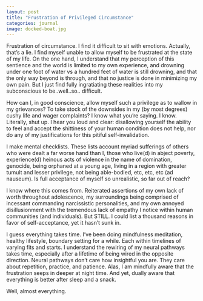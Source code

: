 ```yaml
---
layout: post
title: "Frustration of Privileged Circumstance"
categories: journal
image: docked-boat.jpg
---
```


Frustration of circumstance. I find it difficult to sit with emotions. Actually, that’s a lie. I find myself unable to allow myself to be frustrated at the state of my life. On the one hand, I understand that my perception of this sentience and the world is limited to my own experience, and drowning under one foot of water vs a hundred feet of water is still drowning, and that the only way beyond is through, and that no justice is done in minimizing my own pain. But I just find fully ingratiating these realities into my subconscious to be..well..so.. difficult.

How can I, in good conscience, allow myself such a privilege as to wallow in my grievances? To take stock of the downsides in my (by most degrees) cushy life and wager complaints? I know what you’re saying. I know. Literally, shut up. I hear you loud and clear: disallowing yourself the ability to feel and accept the shittiness of your human condition does not help, nor do any of my justifications for this pitiful self-invalidation. 

I make mental checklists. These lists account myriad sufferings of others who were dealt a far worse hand than I, those who live(d) in abject poverty, experience(d) heinous acts of violence in the name of domination, genocide, being orphaned at a young age, living in a region with greater tumult and lesser privilege, not being able-bodied, etc, etc, etc (ad nauseum). Is full acceptance of myself so unrealistic, so far out of reach?

I know where this comes from. Reiterated assertions of my own lack of worth throughout adolescence, my surroundings being comprised of incessant commanding narcissistic personalities, and my own annoyed disillusionment with the tremendous lack of empathy I notice within human communities (and individuals). But STILL. I could list a thousand reasons in favor of self-acceptance, yet it hasn’t sunk in. 

I guess everything takes time. I’ve been doing mindfulness meditation, healthy lifestyle, boundary setting for a while. Each within timelines of varying fits and starts. I understand the rewiring of my neural pathways takes time, especially after a lifetime of being wired in the opposite direction. Neural pathways don’t care how insightful you are. They care about repetition, practice, and patience. Alas, I am mindfully aware that the frustration seeps in deeper at night time. And yet, dually aware that everything is better after sleep and a snack. 

Well, almost everything.